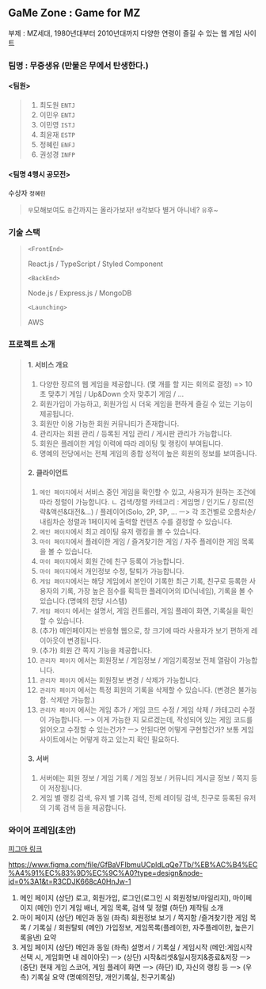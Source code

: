 ## GaMe Zone : Game for MZ

부제 : MZ세대, 1980년대부터 2010년대까지 다양한 연령이 즐길 수 있는 웹 게임 사이트

### 팀명 : 무중생유 (만물은 무에서 탄생한다.)

#### <팀원>

> 1. 최도원 `ENTJ`
> 2. 이민우 `ENTJ`
> 3. 이민영 `ISTJ`
> 4. 최윤재 `ESTP`
> 5. 정혜린 `ENFJ`
> 6. 권성경 `INFP`

#### <팀명 4행시 공모전>

수상자 `정혜린`

> `무`모해보여도
> `중`간까지는 올라가보자!
> `생`각보다 별거 아니네?
> `유`후~

### 기술 스택

> `<FrontEnd>`
>
> React.js / TypeScript / Styled Component
>
> `<BackEnd>`
>
> Node.js / Express.js / MongoDB
>
> `<Launching>`
>
> AWS

### 프로젝트 소개

> #### 1. 서비스 개요
>
> 1. 다양한 장르의 웹 게임을 제공합니다. (몇 개를 할 지는 회의로 결정)
>    => 10초 맞추기 게임 / Up&Down 숫자 맞추기 게임 / ...
> 2. 회원가입이 가능하고, 회원가입 시 더욱 게임을 편하게 즐길 수 있는 기능이 제공됩니다.
> 3. 회원만 이용 가능한 회원 커뮤니티가 존재합니다.
> 4. 관리자는 회원 관리 / 등록된 게임 관리 / 게시판 관리가 가능합니다.
> 5. 회원은 플레이한 게임 이력에 따라 레이팅 및 랭킹이 부여됩니다.
> 6. 명예의 전당에서는 전체 게임의 종합 성적이 높은 회원의 정보를 보여줍니다.
>
> #### 2. 클라이언트
>
> 1. `메인 페이지`에서 서비스 중인 게임을 확인할 수 있고, 사용자가 원하는 조건에 따라 정렬이 가능합니다.
>    ㄴ 검색/정렬 카테고리 : 게임명 / 인기도 / 장르(전략&액션&대전&...) / 플레이어(Solo, 2P, 3P, ...
>    ㅡ> 각 조건별로 오름차순/내림차순 정렬과 1페이지에 출력할 컨텐츠 수를 결정할 수 있습니다.
> 2. `메인 페이지`에서 최고 레이팅 유저 랭킹을 볼 수 있습니다.
> 3. `마이 페이지`에서 플레이한 게임 / 즐겨찾기한 게임 / 자주 플레이한 게임 목록을 볼 수 있습니다.
> 4. `마이 페이지`에서 회원 간에 친구 등록이 가능합니다.
> 5. `마이 페이지`에서 개인정보 수정, 탈퇴가 가능합니다.
> 6. `게임 페이지`에서는 해당 게임에서 본인이 기록한 최근 기록, 친구로 등록한 사용자의 기록, 가장 높은 점수를 획득한 플레이어의 ID(닉네임), 기록을 볼 수 있습니다.(명예의 전당 시스템)
> 7. `게임 페이지` 에서는 설명서, 게임 컨트롤러, 게임 플레이 화면, 기록실을 확인할 수 있습니다.
> 8. (추가) 메인페이지는 반응형 웹으로, 창 크기에 따라 사용자가 보기 편하게 레이아웃이 변경됩니다.
> 9. (추가) 회원 간 쪽지 기능을 제공합니다.
> 10. `관리자 페이지` 에서는 회원정보 / 게임정보 / 게임기록정보 전체 열람이 가능합니다.
> 11. `관리자 페이지` 에서는 회원정보 변경 / 삭제가 가능합니다.
> 12. `관리자 페이지` 에서는 특정 회원의 기록을 삭제할 수 있습니다. (변경은 불가능함. 삭제만 가능함.)
> 13. `관리자 페이지` 에서는 게임 추가 / 게임 코드 수정 / 게임 삭제 / 카테고리 수정이 가능합니다.
>     ㅡ> 이게 가능한 지 모르겠는데, 작성되어 있는 게임 코드를 읽어오고 수정할 수 있는건가?
>     ㅡ> 안된다면 어떻게 구현할건가? 보통 게임 사이트에서는 어떻게 하고 있는지 확인 필요하다.
>
> #### 3. 서버
>
> 1. 서버에는 회원 정보 / 게임 기록 / 게임 정보 / 커뮤니티 게시글 정보 / 쪽지 등이 저장됩니다.
> 2. 게임 별 랭킹 검색, 유저 별 기록 검색, 전체 레이팅 검색, 친구로 등록된 유저의 기록 검색 등을 제공합니다.

### 와이어 프레임(초안)

[피그마 링크](https://www.figma.com/file/GfBaVFIbmuUCpldLqQe7Tb/%EB%AC%B4%EC%A4%91%EC%83%9D%EC%9C%A0?type=design&node-id=0%3A1&t=R3CDJK668cA0HnJw-1)

https://www.figma.com/file/GfBaVFIbmuUCpldLqQe7Tb/%EB%AC%B4%EC%A4%91%EC%83%9D%EC%9C%A0?type=design&node-id=0%3A1&t=R3CDJK668cA0HnJw-1

1. 메인 페이지
   (상단) 로고, 회원가입, 로그인(로그인 시 회원정보/마일리지), 마이페이지
   (메인) 인기 게임 배너, 게임 목록, 검색 및 정렬
   (하단) 제작팀 소개
2. 마이 페이지
   (상단) 메인과 동일
   (좌측) 회원정보 보기 / 쪽지함 /즐겨찾기한 게임 목록 / 기록실 / 회원탈퇴
   (메인) 가입정보, 게임목록(플레이한, 자주플레이한, 높은기록을낸) 요약
3. 게임 페이지
   (상단) 메인과 동일
   (좌측) 설명서 / 기록실 / 게임시작
   (메인:게임시작 선택 시, 게임화면 내 레이아웃)
   ㅡ> (상단) 시작&리셋&일시정지&종료&저장
   ㅡ> (중단) 현재 게임 스코어, 게임 플레이 화면
   ㅡ> (하단) ID, 자신의 랭킹 등
   ㅡ> (우측) 기록실 요약 (명예의전당, 개인기록실, 친구기록실)
